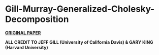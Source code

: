 # Gill-Murray-Generalized-Cholesky-Decomposition

**[ORIGINAL PAPER](https://gking.harvard.edu/files/help.pdf)**

**ALL CREDIT TO JEFF GILL (University of California Davis) & GARY KING (Harvard University)**
